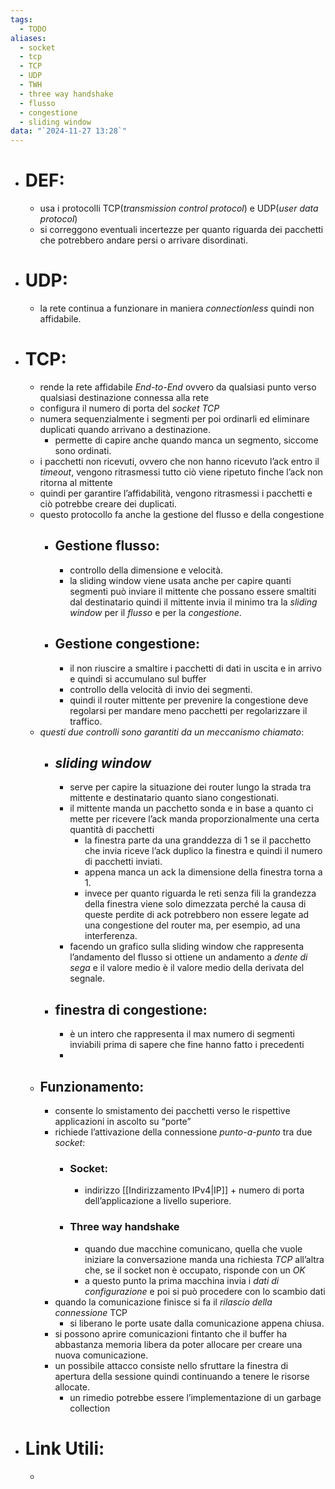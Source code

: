 ```yaml
---
tags:
  - TODO
aliases:
  - socket
  - tcp
  - TCP
  - UDP
  - TWH
  - three way handshake
  - flusso
  - congestione
  - sliding window
data: "`2024-11-27 13:28`"
---
```

- # DEF:
	- usa i protocolli TCP(_transmission control protocol_) e UDP(_user data protocol_)
	- si correggono eventuali incertezze per quanto riguarda dei pacchetti che potrebbero andare persi o arrivare disordinati.
- # UDP:
	- la rete continua a funzionare in maniera _connectionless_ quindi non affidabile.
- # TCP:
	- rende la rete affidabile _End-to-End_ ovvero da qualsiasi punto verso qualsiasi destinazione connessa alla rete 
	- configura il numero di porta del _socket TCP_
	- numera sequenzialmente i segmenti per poi ordinarli ed eliminare duplicati quando arrivano a destinazione.
		- permette di capire anche quando manca un segmento, siccome sono ordinati. 
	- i pacchetti non ricevuti, ovvero che non hanno ricevuto l’ack entro il _timeout_, vengono ritrasmessi tutto ciò viene ripetuto finche l’ack non ritorna al mittente 
	- quindi per garantire l’affidabilità, vengono ritrasmessi i pacchetti e ciò potrebbe creare dei duplicati.
	- questo protocollo fa anche la gestione del flusso e della congestione
		- ## Gestione flusso:
			- controllo della dimensione e velocità.
			- la sliding window viene usata anche per capire quanti segmenti può inviare il mittente che possano essere smaltiti dal destinatario quindi il mittente invia il minimo tra la _sliding window_ per il _flusso_ e per la _congestione_.
		- ## Gestione congestione:
			- il non riuscire a smaltire i pacchetti di dati in uscita e in arrivo e quindi si accumulano sul buffer 
			- controllo della velocità di invio dei segmenti.
			- quindi il router mittente per prevenire la congestione deve regolarsi per mandare meno pacchetti per regolarizzare il traffico.
	- _questi due controlli sono garantiti da un meccanismo chiamato_:
		- ## _sliding window_
			- serve per capire la situazione dei router lungo la strada tra mittente e destinatario quanto siano congestionati.
			- il mittente manda un pacchetto sonda e in base a quanto ci mette per ricevere l’ack manda proporzionalmente una certa quantità di pacchetti 
				- la finestra parte da una granddezza di 1 se il pacchetto che invia riceve l’ack duplico la finestra e quindi il numero di pacchetti inviati.
				- appena manca un ack la dimensione della finestra torna a 1.
				- invece per quanto riguarda le reti senza fili la grandezza della finestra viene solo dimezzata perché la causa di queste perdite di ack potrebbero non essere legate ad una congestione del router ma, per esempio, ad una interferenza.
			- facendo un grafico sulla sliding window che rappresenta l’andamento del flusso si ottiene un andamento a _dente di sega_ e il valore medio è il valore medio della derivata del segnale.
		- ## finestra di congestione:
			- è un intero che rappresenta il max numero di segmenti inviabili prima di sapere che fine hanno fatto i precedenti
			- 
	- ## Funzionamento:
		- consente lo smistamento dei pacchetti verso le rispettive applicazioni in ascolto su “porte”
		- richiede l’attivazione della connessione _punto-a-punto_ tra due _socket_:
			- ### Socket:
				- indirizzo [[Indirizzamento IPv4|IP]] + numero di porta dell’applicazione a livello superiore.
			- ### Three way handshake
				- quando due macchine comunicano, quella che vuole iniziare la conversazione manda una richiesta _TCP_ all’altra che, se il socket non è occupato, risponde con un _OK_ 
				- a questo punto la prima macchina invia i _dati di configurazione_ e poi si può procedere con lo scambio dati
		- quando la comunicazione finisce si fa il _rilascio della connessione_ TCP 
			- si liberano le porte usate dalla comunicazione appena chiusa.
		- si possono aprire comunicazioni fintanto che il buffer ha abbastanza memoria libera da poter allocare per creare una nuova comunicazione.
		- un possibile attacco consiste nello sfruttare la finestra di apertura della sessione quindi continuando a tenere le risorse allocate.
			- un rimedio potrebbe essere l’implementazione di un garbage collection  
- # Link Utili:
	- 